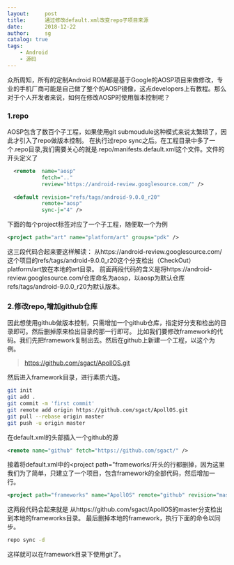 ```yaml
---
layout:     post
title:      通过修改default.xml改变repo子项目来源
date:       2018-12-22
author:     sg
catalog: true
tags:
    - Android
    - 源码
---
```


众所周知，所有的定制Android ROM都是基于Google的AOSP项目来做修改，专业的手机厂商可能是自己做了整个的AOSP镜像，这点developers上有教程。那么对于个人开发者来说，如何在修改AOSP时使用版本控制呢？

### 1.repo
AOSP包含了数百个子工程，如果使用git submoudule这种模式来说太繁琐了，因此才引入了repo做版本控制。
在执行过repo sync之后。在工程目录中多了一个.repo目录,我们需要关心的就是.repo/manifests.default.xml这个文件。文件的开头定义了
```xml
  <remote  name="aosp"
           fetch=".."
           review="https://android-review.googlesource.com/" />
           
  <default revision="refs/tags/android-9.0.0_r20"
           remote="aosp"
           sync-j="4" />
```
下面的每个project标签对应了一个子工程，随便取一个为例
```xml
<project path="art" name="platform/art" groups="pdk" />
```
这三段代码合起来要这样解读：
从https://android-review.googlesource.com/这个项目的refs/tags/android-9.0.0_r20这个分支检出（CheckOut）platform/art放在本地的art目录。
前面两段代码的含义是将https://android-review.googlesource.com/仓库命名为aosp，以aosp为默认仓库refs/tags/android-9.0.0_r20为默认版本。

### 2.修改repo,增加github仓库
因此想使用github做版本控制，只需增加一个github仓库，指定好分支和检出的目录即可。然后删掉原来检出目录的那一行即可。
比如我们要修改framework的代码。我们先把framework复制出去。然后在github上新建一个工程，以这个为例。

> https://github.com/sgact/ApollOS.git

然后进入framework目录，进行素质六连。
```bash
git init
git add .
git commit -m 'first commit'
git remote add origin https://github.com/sgact/ApollOS.git
git pull --rebase origin master
git push -u origin master
```
在default.xml的头部插入一个github的源
```xml
<remote name="github" fetch="https://github.com/sgact/" />
```
接着将default.xml中的<project path="frameworks/开头的行都删掉，因为这里我们为了简单，只建立了一个项目，包含framework的全部代码，然后增加一行。
```xml
<project path="frameworks" name="ApollOS" remote="github" revision="master" />
```
这两段代码合起来就是
从https://github.com/sgact/ApollOS的master分支检出到本地的frameworks目录。
最后删掉本地的framework，执行下面的命令以同步。
```bash
repo sync -d
```

这样就可以在framework目录下使用git了。


